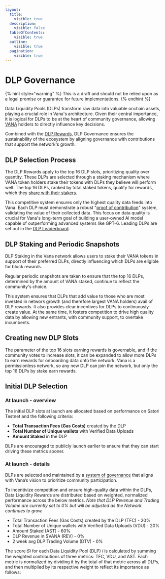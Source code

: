 ```yaml
---
layout:
  title:
    visible: true
  description:
    visible: false
  tableOfContents:
    visible: true
  outline:
    visible: true
  pagination:
    visible: true
---
```


# DLP Governance

{% hint style="warning" %}
This is a draft and should not be relied upon as a legal promise or guarantee for future implementations.
{% endhint %}

Data Liquidity Pools (DLPs) transform raw data into valuable onchain assets, playing a crucial role in Vana's architecture. Given their central importance, it is logical for DLPs to be at the heart of community governance, allowing [VANA](broken-reference) holders to directly influence key decisions.&#x20;

Combined with the [DLP Rewards](incentives.md), DLP Governance ensures the sustainability of the ecosystem by aligning governance with contributions that support the network's growth.

## DLP Selection Process

The DLP Rewards apply to the top 16 DLP slots, prioritizing quality over quantity. These DLPs are selected through a staking mechanism where VANA token holders stake their tokens with DLPs they believe will perform well. The top 16 DLPs, ranked by total staked tokens, qualify for rewards, which they [share with their stakers](incentives.md#dlp-reward-distribution).

This competitive system ensures only the highest quality data feeds into Vana. Each DLP must demonstrate a robust "[proof of contribution](proof-of-contribution/)" system, validating the value of their collected data. This focus on data quality is crucial for Vana's long-term goal of building a user-owned AI model capable of outperforming advanced systems like GPT-6. Leading DLPs are set out in the [DLP Leaderboard](https://docs.vana.org/vana/welcome-to-vana/dlp-leaderboard).&#x20;

## DLP Staking and Periodic Snapshots

DLP Staking in the Vana network allows users to stake their VANA tokens in support of their preferred DLPs, directly influencing which DLPs are eligible for block rewards.

Regular periodic snapshots are taken to ensure that the top 16 DLPs, determined by the amount of VANA staked, continue to reflect the community's choice.&#x20;

This system ensures that DLPs that add value to those who are most invested in network growth (and therefore largest VANA holders) avail of DLP rewards. It also provides clear incentives for DLPs to continuously create value.  At the same time, it fosters competition to drive high quality data by allowing new entrants, with community support, to overtake incumbents.

## Creating new DLP Slots

The parameter of the top 16 slots earning rewards is governable, and if the community votes to increase slots, it can be expanded to allow more DLPs to earn rewards for onboarding data onto the network. Vana is a permissionless network, so any new DLP can join the network, but only the top 16 DLPs by stake earn rewards.

## Initial DLP Selection

### At launch - overview

The initial DLP slots at launch are allocated based on performance on Satori Testnet and the following criteria:

* **Total Transaction Fees (Gas Costs)** created by the DLP
* **Total Number of Unique wallets** with Verified Data Uploads
* **Amount Staked** in the DLP

DLPs are encouraged to publicly launch earlier to ensure that they can start driving these metrics sooner.&#x20;

### At launch - details

DLPs are selected and maintained by a [system of governance](dlp-governance.md) that aligns with Vana’s vision to prioritize community participation.&#x20;

To incentivize competition and ensure high-quality data within the DLPs, Data Liquidity Rewards are distributed based on weighted, normalized performance across the below metrics. _Note that DLP Revenue and Trading Volume are currently set to 0% but will be adjusted as the Network continues to grow._

* Total Transaction Fees (Gas Costs) created by the DLP (TFC) - 20%
* Total Number of Unique wallets with Verified Data Uploads (VDU) - 20%
* Amount Staked (AST) - 60%
* DLP Revenue in $VANA (REV) - 0%
* 2 week avg DLP Trading Volume (DTV) - 0%

The score 𝑆𝑖 for each Data Liquidity Pool (DLP) 𝑖 is calculated by summing the weighted contributions of three metrics: TFC, VDU, and AST. Each metric is normalized by dividing it by the total of that metric across all DLPs, and then multiplied by its respective weight to reflect its importance as follows:&#x20;

<figure><img src="../../.gitbook/assets/Screenshot 2024-08-15 at 12.48.10 PM.png" alt=""><figcaption></figcaption></figure>

